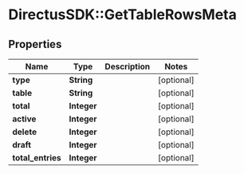 # DirectusSDK::GetTableRowsMeta

## Properties
Name | Type | Description | Notes
------------ | ------------- | ------------- | -------------
**type** | **String** |  | [optional] 
**table** | **String** |  | [optional] 
**total** | **Integer** |  | [optional] 
**active** | **Integer** |  | [optional] 
**delete** | **Integer** |  | [optional] 
**draft** | **Integer** |  | [optional] 
**total_entries** | **Integer** |  | [optional] 


